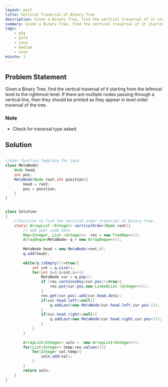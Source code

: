 ```yaml
---
layout: post
title: Vertical Traversal of Binary Tree
description: Given a Binary Tree, find the vertical traversal of it starting from the leftmost level to the rightmost level. If there are multiple nodes passing through a vertical line, then they should be printed as they appear in level order traversal of the tree.
summary: Given a Binary Tree, find the vertical traversal of it starting from the leftmost level to the rightmost level. If there are multiple nodes passing through a vertical line, then they should be printed as they appear in level order traversal of the tree.
tags:
    - gfg
    - potd
    - java
    - medium
    - note
minute: 1
---
```


## Problem Statement
Given a Binary Tree, find the vertical traversal of it starting from the leftmost level to the rightmost level.
If there are multiple nodes passing through a vertical line, then they should be printed as they appear in level order traversal of the tree.

### Note
- Check for traversal type asked.

## Solution
```java

//User function Template for Java
class MetaNode{
    Node head;
    int pos;
    MetaNode(Node root,int position){
        head = root;
        pos = position;
    }
}


class Solution
{
    //Function to find the vertical order traversal of Binary Tree.
    static ArrayList <Integer> verticalOrder(Node root){
        // add your code here
        Map<Integer, List <Integer>>  res = new TreeMap<>();
        ArrayDeque<MetaNode> q = new ArrayDeque<>();
        
        MetaNode head = new MetaNode(root,0);
        q.add(head);
        
        while(q.isEmpty()!=true){
            int cnt = q.size();
            for(int i=0;i<cnt;i++){
                MetaNode cur = q.pop();
                if (res.containsKey(cur.pos)!=true){
                    res.put(cur.pos,new LinkedList <Integer>());
                }
                res.get(cur.pos).add(cur.head.data);
                if(cur.head.left!=null){
                    q.addLast(new MetaNode(cur.head.left,cur.pos-1));
                }
                if(cur.head.right!=null){
                    q.addLast(new MetaNode(cur.head.right,cur.pos+1));
                }
            }
        }
        
        ArrayList<Integer> soln =  new ArrayList<Integer>();
        for(List<Integer> temp:res.values()){
            for(Integer val:temp){
                soln.add(val);
            }
        }
        return soln;
    }
}
```
